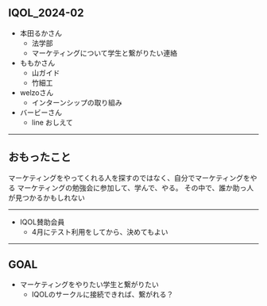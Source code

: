 IQOL_2024-02
---

- 本田るかさん
  - 法学部
  - マーケティングについて学生と繋がりたい連絡
- ももかさん
  - 山ガイド
  - 竹細工
- welzoさん
  - インターンシップの取り組み
- バービーさん
  - line おしえて

---
## おもったこと
マーケティングをやってくれる人を探すのではなく、自分でマーケティングをやる
マーケティングの勉強会に参加して、学んで、やる。
その中で、誰か助っ人が見つかるかもしれない

---

- IQOL賛助会員
  - 4月にテスト利用をしてから、決めてもよい

---
## GOAL
- マーケティングをやりたい学生と繋がりたい
  - IQOLのサークルに接続できれば、繋がれる？



